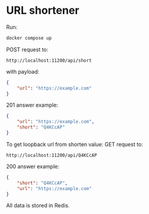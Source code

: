 # URL shortener
Run:
```bash
docker compose up
```

POST request to:
```
http://localhost:11200/api/short
```
with payload:
```json
{
	"url": "https://example.com"
}
```
201 answer example:
```json
{
	"url": "https://example.com",
	"short": "Q4KCcAP"
}
```

To get loopback url from shorten value:
GET request to:
```
http://localhost:11200/api/Q4KCcAP
```
200 answer example:
```json
{
	"short": "Q4KCcAP",
	"url": "https://example.com"
}
```

All data is stored in Redis.
